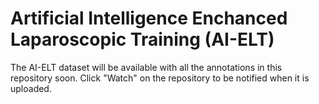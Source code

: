 # Artificial Intelligence Enchanced Laparoscopic Training (AI-ELT)

The AI-ELT dataset will be available with all the annotations in this repository soon. Click "Watch" on the repository to be notified when it is uploaded.
